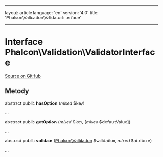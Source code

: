 * * *

layout: article language: 'en' version: '4.0' title: 'Phalcon\Validation\ValidatorInterface'

* * *

# Interface **Phalcon\Validation\ValidatorInterface**

<a href="https://github.com/phalcon/cphalcon/tree/v4.0.0/phalcon/validation/validatorinterface.zep" class="btn btn-default btn-sm">Source on GitHub</a>

## Metody

abstract public **hasOption** (*mixed* $key)

...

abstract public **getOption** (*mixed* $key, [*mixed* $defaultValue])

...

abstract public **validate** ([Phalcon\Validation](/4.0/en/api/Phalcon_Validation) $validation, *mixed* $attribute)

...
